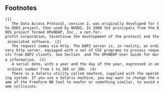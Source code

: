 ## Footnotes

`(1)`
`   The Data Access Protocol, version 2, was originally developed for the DODS project, then used by NVODS. In 2000 the principals from the DODS project formed OPeNDAP, Inc., a not-for-profit corporation, tocontinue the development of the protocol and the associated software. `
`(2)`
`   The request comes via http. The DAP2 server is, in reality, an ordinary http server, equipped with a set of CGI programs to process requests from DAP2 clients. See Section  and The OPeNDAP User Guide for more information. `
`(3)`
`   A serial date, with a year and the day of the year, expressed in an ordinal number from 1 to 365 or 366. `
`(4)`
`   There is a Solaris utility called newform, supplied with the operating system. If you use a Solaris machine, you may want to change the name of the FreeForm ND tool to newfor or something similar, to avoid name collisions.`